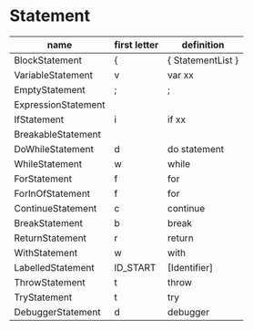 # Statement

| name                | first letter | definition        |
| ------------------- | ------------ | ----------------- |
| BlockStatement      | {            | { StatementList } |
| VariableStatement   | v            | var xx            |
| EmptyStatement      | ;            | ;                 |
| ExpressionStatement |              |                   |
| IfStatement         | i            | if xx             |
| BreakableStatement  |              |                   |
| DoWhileStatement    | d            | do statement      |
| WhileStatement      | w            | while             |
| ForStatement        | f            | for               |
| ForInOfStatement    | f            | for               |
| ContinueStatement   | c            | continue          |
| BreakStatement      | b            | break             |
| ReturnStatement     | r            | return            |
| WithStatement       | w            | with              |
| LabelledStatement   | ID_START     | [Identifier]      |
| ThrowStatement      | t            | throw             |
| TryStatement        | t            | try               |
| DebuggerStatement   | d            | debugger          |
